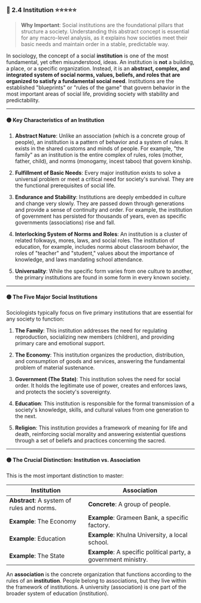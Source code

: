 
### 📌 2.4 Institution ⭐⭐⭐⭐⭐

> **Why Important**: Social institutions are the foundational pillars that structure a society. Understanding this abstract concept is essential for any macro-level analysis, as it explains how societies meet their basic needs and maintain order in a stable, predictable way.

In sociology, the concept of a social **institution** is one of the most fundamental, yet often misunderstood, ideas. An institution is **not** a building, a place, or a specific organization. Instead, it is an **abstract, complex, and integrated system of social norms, values, beliefs, and roles that are organized to satisfy a fundamental social need**. Institutions are the established "blueprints" or "rules of the game" that govern behavior in the most important areas of social life, providing society with stability and predictability.

---

#### 🟡 Key Characteristics of an Institution

1. **Abstract Nature**: Unlike an association (which is a concrete group of people), an institution is a pattern of behavior and a system of rules. It exists in the shared customs and minds of people. For example, "the family" as an institution is the entire complex of rules, roles (mother, father, child), and norms (monogamy, incest taboo) that govern kinship.
    
2. **Fulfillment of Basic Needs**: Every major institution exists to solve a universal problem or meet a critical need for society's survival. They are the functional prerequisites of social life.
    
3. **Endurance and Stability**: Institutions are deeply embedded in culture and change very slowly. They are passed down through generations and provide a sense of continuity and order. For example, the institution of government has persisted for thousands of years, even as specific governments (associations) rise and fall.
    
4. **Interlocking System of Norms and Roles**: An institution is a cluster of related folkways, mores, laws, and social roles. The institution of education, for example, includes norms about classroom behavior, the roles of "teacher" and "student," values about the importance of knowledge, and laws mandating school attendance.
    
5. **Universality**: While the specific form varies from one culture to another, the primary institutions are found in some form in every known society.
    

---

#### 🟡 The Five Major Social Institutions

Sociologists typically focus on five primary institutions that are essential for any society to function:

1. **The Family**: This institution addresses the need for regulating reproduction, socializing new members (children), and providing primary care and emotional support.
    
2. **The Economy**: This institution organizes the production, distribution, and consumption of goods and services, answering the fundamental problem of material sustenance.
    
3. **Government (The State)**: This institution solves the need for social order. It holds the legitimate use of power, creates and enforces laws, and protects the society's sovereignty.
    
4. **Education**: This institution is responsible for the formal transmission of a society's knowledge, skills, and cultural values from one generation to the next.
    
5. **Religion**: This institution provides a framework of meaning for life and death, reinforcing social morality and answering existential questions through a set of beliefs and practices concerning the sacred.
    

---

#### 🟡 The Crucial Distinction: Institution vs. Association

This is the most important distinction to master:

|**Institution**|**Association**|
|---|---|
|**Abstract**: A system of rules and norms.|**Concrete**: A group of people.|
|**Example**: The Economy|**Example**: Grameen Bank, a specific factory.|
|**Example**: Education|**Example**: Khulna University, a local school.|
|**Example**: The State|**Example**: A specific political party, a government ministry.|

An **association** is the concrete organization that functions according to the rules of an **institution**. People belong to associations, but they live within the framework of institutions. A university (association) is one part of the broader system of education (institution).